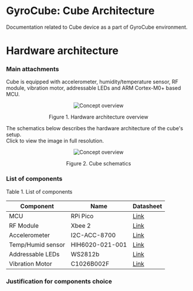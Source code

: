 # GyroCube: Cube Architecture

Documentation related to Cube device as a part of GyroCube environment.

# Hardware architecture

### Main attachments

Cube is equipped with accelerometer, humidity/temperature sensor, RF module, vibration motor, addressable LEDs and ARM Cortex-M0+ based MCU.

<p align="center"><img src="https://i.imgur.com/OeaccgP.png" alt="Concept overview"></p>
<p align="center">Figure 1. Hardware architecture overview</p>

The schematics below describes the hardware architecture of the cube's setup.<br>
Click to view the image in full resolution.

<p align="center"><img src="https://i.imgur.com/ZMvgTZd.png" alt="Concept overview"></p>
<p align="center">Figure 2. Cube schematics </p>

### List of components

Table 1. List of components

| Component         | Name            | Datasheet                                                                                              |  
|-------------------|-----------------|--------------------------------------------------------------------------------------------------------|
| MCU               | RPi Pico        | [Link](https://datasheets.raspberrypi.com/pico/pico-datasheet.pdf)                                     |
| RF Module         | Xbee 2          | [Link](http://www.farnell.com/datasheets/27606.pdf)                                                    |
| Accelerometer     | I2C-ACC-8700    | [Link](https://www.gravitech.us/i2c3liacand3.html)                                                     |
| Temp/Humid sensor | HIH6020-021-001 | [Link](https://www.mouser.fi/datasheet/2/187/hih6000-datasheet-009073-7-en-1140713.pdf)                |
| Addressable LEDs  | WS2812b         | [Link](https://cdn-shop.adafruit.com/datasheets/WS2812B.pdf)                                           |
| Vibration Motor   | C1026B002F      | [Link](https://www.mouser.fi/datasheet/2/321/28821-Flat-Coin-Vibration-Motor-Documentation-369707.pdf) |

### Justification for components choice


